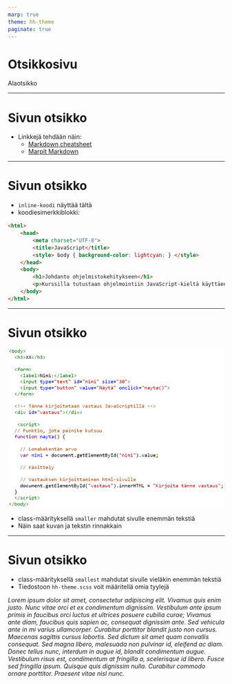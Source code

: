 ```yaml
---
marp: true
theme: hh-theme
paginate: true
---
```

<!-- _class: lead -->
# Otsikkosivu
Alaotsikko

---
# Sivun otsikko
- Linkkejä tehdään näin: 
  - [Markdown cheatsheet](https://github.com/adam-p/markdown-here/wiki/Markdown-Cheatsheet)
  - [Marpit Markdown](https://marpit.marp.app/markdown) 

---
# Sivun otsikko
- `inline-koodi` näyttää tältä
- koodiesimerkkiblokki:
```html
<html>
    <head>
        <meta charset="UTF-8">
        <title>JavaScript</title>
        <style> body { background-color: lightcyan; } </style>
    </head>
    <body>
        <h1>Johdanto ohjelmistokehitykseen</h1>
        <p>Kurssilla tutustaan ohjelmointiin JavaScript-kieltä käyttäen</p>
    </body>
</html>
```
---
<!-- _class: smaller -->
# Sivun otsikko 
![bg fit right](pohja.png)
- class-määrityksellä `smaller` mahdutat sivulle enemmän tekstiä
- Näin saat kuvan ja tekstin rinnakkain

---
<!-- _class: smallest -->
# Sivun otsikko 

- class-määrityksellä `smallest` mahdutat sivulle vieläkin enemmän tekstiä
- Tiedostoon `hh-theme.scss` voit määritellä omia tyylejä 

 _Lorem ipsum dolor sit amet, consectetur adipiscing elit. Vivamus quis enim justo. Nunc vitae orci et ex condimentum dignissim. Vestibulum ante ipsum primis in faucibus orci luctus et ultrices posuere cubilia curae; Vivamus ante diam, faucibus quis sapien ac, consequat dignissim ante. Sed vehicula ante in mi varius ullamcorper. Curabitur porttitor blandit justo non cursus. Maecenas sagittis cursus lobortis. Sed dictum sit amet quam convallis consequat. Sed magna libero, malesuada non pulvinar id, eleifend ac diam. Donec tellus nunc, interdum in augue id, blandit condimentum augue. Vestibulum risus est, condimentum at fringilla a, scelerisque id libero. Fusce sed fringilla ipsum. Quisque quis dignissim nulla. Curabitur commodo ornare porttitor. Praesent vitae nisl nunc._